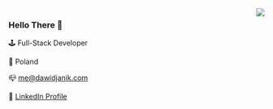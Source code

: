 
<img align="right" src="https://github-readme-stats.vercel.app/api?username=TheDoctor0&count_private=true&show_icons=true&text_color=718096&bg_color=ffffff" />

### Hello There :wave:
 
:joystick: Full-Stack Developer

:triangular_flag_on_post: Poland

:mailbox_closed: me@dawidjanik.com

:mag_right: [LinkedIn Profile](https://www.linkedin.com/in/dawid-janik/)
